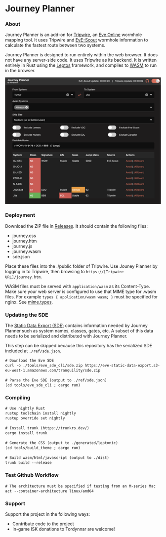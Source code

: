 # Journey Planner

### About

Journey Planner is an add-on for [Tripwire](https://bitbucket.org/daimian/tripwire), an [Eve Online](https://www.eveonline.com/)
wormhole mapping tool. It uses Tripwire and [EvE-Scout](https://eve-scout.com/) wormhole information to calculate the fastest
route between two systems.

Journey Planner is designed to run entirely within the web browser. It does not have any server-side code. It uses Tripwire as
its backend. It is written entirely in Rust using the [Leptos](https://leptos.dev/) framework, and compiles to
[WASM](https://webassembly.org/) to run in the browser.

![screenshot](https://raw.githubusercontent.com/tordynnar/rustjourneyplanner/main/screenshot.png)

### Deployment

Download the ZIP file in [Releases](https://github.com/tordynnar/rustjourneyplanner/releases). It should contain the following files:

- journey.css
- journey.htm
- journey.js
- journey.wasm
- sde.json

Place these files into the ./public folder of Tripwire. Use Jouney Planner by logging in to Tripwire, then browsing to
`https://[Tripwire URL]/journey.htm`.

WASM files must be served with `application/wasm` as its Content-Type. Make sure your web server is configured to use that MIME type
for .wasm files. For example `types { application/wasm wasm; }` must be specified for nginx. See
[mime.types](https://github.com/nginx/nginx/blob/master/conf/mime.types). 

### Updating the SDE

The [Static Data Export (SDE)](https://developers.eveonline.com/resource) contains information needed by Journey Planner
such as system names, classes, gates, etc. A subset of this data needs to be serialized and distributed with Journey Planner.

This step can be skipped because this repository has the serialized SDE included at `./ref/sde.json`.

```shell
# Download the Eve SDE
curl -o ./tools/eve_sde_cli/sde.zip https://eve-static-data-export.s3-eu-west-1.amazonaws.com/tranquility/sde.zip

# Parse the Eve SDE (output to ./ref/sde.json)
(cd tools/eve_sde_cli ; cargo run)
```

### Compiling

```shell
# Use nightly Rust
rustup toolchain install nightly
rustup override set nightly

# Install trunk (https://trunkrs.dev/)
cargo install trunk

# Generate the CSS (output to ./generated/leptonic)
(cd tools/build_theme ; cargo run)

# Build wasm/html/javascript (output to ./dist)
trunk build --release
```

### Test Github Workflow

```shell
# The architecture must be specified if testing from an M-series Mac
act --container-architecture linux/amd64
```

### Support

Support the project in the following ways:

- Contribute code to the project
- In-game ISK donations to Tordynnar are welcome!